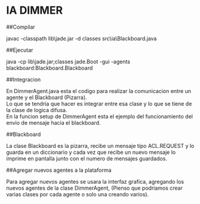 # IA DIMMER

##Compilar

javac -classpath lib\jade.jar -d classes src\ia\Blackboard.java

##Ejecutar

java -cp lib\jade.jar;classes jade.Boot -gui -agents blackboard:Blackboard.Blackboard

##Integracion

En DimmerAgent.java esta el codigo para realizar la comunicacion entre un agente y el Blackboard (Pizarra).<br>
Lo que se tendria que hacer es integrar entre esa clase y lo que se tiene de la clase de logica difusa.<br>
En la funcion setup de DimmerAgent esta el ejemplo del funcionamiento del envio de mensaje hacia el blackboard.

##Blackboard

La clase Blackboard es la pizarra, recibe un mensaje tipo ACL.REQUEST y lo guarda en un diccionario y cada vez que recibe un nuevo mensaje lo imprime en pantalla junto con el numero de mensajes guardados.


##Agregar nuevos agentes a la plataforma

Para agregar nuevos agentes se usara la interfaz grafica, agregando los nuevos agentes de la clase DimmerAgent, (Pienso que podriamos crear varias clases por cada agente o solo una creando varios).
